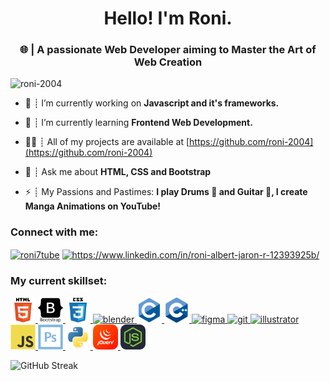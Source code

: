 <h1 align="center">Hello! I'm Roni.</h1>
<h3 align="center">🌐 | A passionate Web Developer aiming to Master the Art of Web Creation</h3>

<p align="left"><img src="https://github-profile-trophy.vercel.app/?username=roni-2004&title=Stars,Followers,Star,Repositories&theme=onedark" alt="roni-2004" /> </p>

- 🔭 ┊ I’m currently working on **Javascript and it's frameworks.**

- 🌱 ┊ I’m currently learning **Frontend Web Development.**

- 👨‍💻 ┊ All of my projects are available at [https://github.com/roni-2004](https://github.com/roni-2004)

- 💬 ┊ Ask me about **HTML, CSS and Bootstrap**

- ⚡ ┊ My Passions and Pastimes: **I play Drums 🥁 and Guitar 🎸, I create Manga Animations on YouTube!**

<h3 align="left">Connect with me:</h3>
<p align="left">
<a href="https://twitter.com/roni7tube" target="blank"><img align="center" src="https://raw.githubusercontent.com/rahuldkjain/github-profile-readme-generator/master/src/images/icons/Social/twitter.svg" alt="roni7tube" height="30" width="40" /></a>
<a href="https://linkedin.com/in/https://www.linkedin.com/in/roni-albert-jaron-r-12393925b/" target="blank"><img align="center" src="https://raw.githubusercontent.com/rahuldkjain/github-profile-readme-generator/master/src/images/icons/Social/linked-in-alt.svg" alt="https://www.linkedin.com/in/roni-albert-jaron-r-12393925b/" height="30" width="40" /></a>
</p>

<h3 align="left">My current skillset:</h3>
<p align="left"> <a href="https://www.w3.org/html/" target="_blank" rel="noreferrer"> <img src="https://raw.githubusercontent.com/devicons/devicon/master/icons/html5/html5-original-wordmark.svg" alt="html5" width="40" height="40"/> </a> <a href="https://getbootstrap.com" target="_blank" rel="noreferrer"> <img src="https://raw.githubusercontent.com/devicons/devicon/master/icons/bootstrap/bootstrap-plain-wordmark.svg" alt="bootstrap" width="40" height="40"/> </a> <a href="https://www.w3schools.com/css/" target="_blank" rel="noreferrer"> <img src="https://raw.githubusercontent.com/devicons/devicon/master/icons/css3/css3-original-wordmark.svg" alt="css3" width="40" height="40"/> </a> <a href="https://www.blender.org/" target="_blank" rel="noreferrer"> <img src="https://download.blender.org/branding/community/blender_community_badge_white.svg" alt="blender" width="40" height="40"/> </a> <a href="https://www.cprogramming.com/" target="_blank" rel="noreferrer"> <img src="https://raw.githubusercontent.com/devicons/devicon/master/icons/c/c-original.svg" alt="c" width="40" height="40"/> </a> <a href="https://www.w3schools.com/cpp/" target="_blank" rel="noreferrer"> <img src="https://raw.githubusercontent.com/devicons/devicon/master/icons/cplusplus/cplusplus-original.svg" alt="cplusplus" width="40" height="40"/> </a>  <a href="https://www.figma.com/" target="_blank" rel="noreferrer"> <img src="https://www.vectorlogo.zone/logos/figma/figma-icon.svg" alt="figma" width="40" height="40"/> </a> <a href="https://git-scm.com/" target="_blank" rel="noreferrer"> <img src="https://www.vectorlogo.zone/logos/git-scm/git-scm-icon.svg" alt="git" width="40" height="40"/> </a>  <a href="https://www.adobe.com/in/products/illustrator.html" target="_blank" rel="noreferrer"> <img src="https://www.vectorlogo.zone/logos/adobe_illustrator/adobe_illustrator-icon.svg" alt="illustrator" width="40" height="40"/> </a> <a href="https://developer.mozilla.org/en-US/docs/Web/JavaScript" target="_blank" rel="noreferrer"> <img src="https://raw.githubusercontent.com/devicons/devicon/master/icons/javascript/javascript-original.svg" alt="javascript" width="40" height="40"/> </a> <a href="https://www.photoshop.com/en" target="_blank" rel="noreferrer"> <img src="https://raw.githubusercontent.com/devicons/devicon/master/icons/photoshop/photoshop-line.svg" alt="photoshop" width="40" height="40"/> </a> <a href="https://www.python.org" target="_blank" rel="noreferrer"> <img src="https://raw.githubusercontent.com/devicons/devicon/master/icons/python/python-original.svg" alt="python" width="40" height="40"/> </a>  <a href="https://jquery.com" target="_blank" rel="noreferrer"> <img src="https://github.com/tandpfun/skill-icons/blob/main/icons/JQuery.svg" alt="jQuery" width="40" height = "40"/> </a> <a href="https://nodejs.com" target = "_blank" rel="noreferrer"> <img src="https://github.com/tandpfun/skill-icons/blob/main/icons/NodeJS-Dark.svg" alt="NodeJS" width="40" height = "40"/></a> </p>

![GitHub Streak](http://github-readme-streak-stats.herokuapp.com?user=roni-2004&theme=dark&background=000000)
